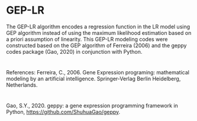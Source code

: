 # GEP-LR
The GEP-LR algorithm encodes a regression function in the LR model using GEP algorithm instead of using the maximum likelihood estimation based on a priori assumption of linearity. This GEP-LR modeling codes were constructed based on the GEP algorithm of Ferreira (2006) and the geppy codes package (Gao, 2020) in conjunction with Python.
#
References: 
Ferreira, C., 2006. Gene Expression programing: mathematical modeling by an artificial intelligence. Springer-Verlag Berlin Heidelberg, Netherlands. 
#
Gao, S.Y., 2020. geppy: a gene expression programming framework in Python, https://github.com/ShuhuaGao/geppy.
